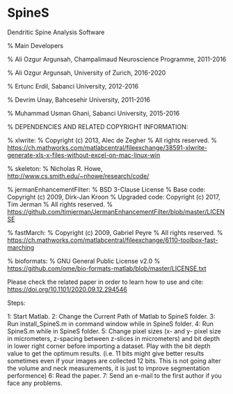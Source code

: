 # SpineS
Dendritic Spine Analysis Software

% Main Developers

% Ali Ozgur Argunsah, Champalimaud Neuroscience Programme, 2011-2016

% Ali Ozgur Argunsah, University of Zurich, 2016-2020

% Ertunc Erdil, Sabanci University, 2012-2016

% Devrim Unay, Bahcesehir University, 2011-2016

% Muhammad Usman Ghani, Sabanci University, 2015-2016


% DEPENDENCIES AND RELATED COPYRIGHT INFORMATION:


% xlwrite:
% Copyright (c) 2013, Alec de Zegher
% All rights reserved.
% https://ch.mathworks.com/matlabcentral/fileexchange/38591-xlwrite-generate-xls-x-files-without-excel-on-mac-linux-win


% skeleton:
% Nicholas R. Howe, http://www.cs.smith.edu/~nhowe/research/code/


% jermanEnhancementFilter:
% BSD 3-Clause License
% Base code: Copyright (c) 2009, Dirk-Jan Kroon 
% Upgraded code: Copyright (c) 2017, Tim Jerman
% All rights reserved.
% https://github.com/timjerman/JermanEnhancementFilter/blob/master/LICENSE


% fastMarch:
% Copyright (c) 2009, Gabriel Peyre
% All rights reserved.
% https://ch.mathworks.com/matlabcentral/fileexchange/6110-toolbox-fast-marching


% bioformats:
% GNU General Public License v2.0
% https://github.com/ome/bio-formats-matlab/blob/master/LICENSE.txt



Please check the related paper in order to learn how to use and cite: https://doi.org/10.1101/2020.09.12.294546

Steps:

1: Start Matlab.
2: Change the Current Path of Matlab to SpineS folder.
3: Run install_SpineS.m in command window while in SpineS folder.
4: Run SpineS.m  while in SpineS folder.
5: Change pixel sizes (x- and y- pixel size in micrometers, z-spacing between z-slices in micrometers) and bit depth in lower right corner before importing a dataset. Play with the bit depth value to get the optimum results. (i.e. 11 bits might give better results sometimes even if your images are collected 12 bits. This is not going alter the volume and neck measurements, it is just to improve segmentation performence)
6: Read the paper. 
7: Send an e-mail to the first author if you face any problems.

